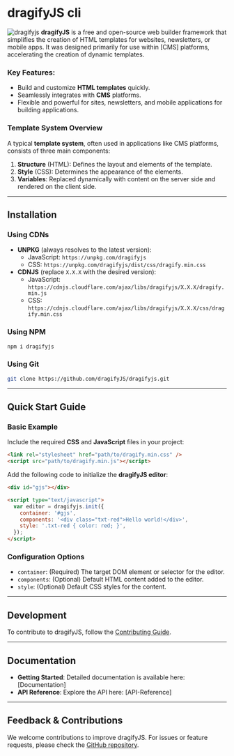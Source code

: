 # dragifyJS cli

![dragifyjs](https://res.cloudinary.com/dhumqtbfb/image/upload/v1737644597/dragify_kdomgh.webp)
**dragifyJS** is a free and open-source web builder framework that simplifies the creation of HTML templates for websites, newsletters, or mobile apps. It was designed primarily for use within [CMS] platforms, accelerating the creation of dynamic templates.

### Key Features:

- Build and customize **HTML templates** quickly.
- Seamlessly integrates with **CMS** platforms.
- Flexible and powerful for sites, newsletters, and mobile applications for building applications.

### Template System Overview

A typical **template system**, often used in applications like CMS platforms, consists of three main components:

1. **Structure** (HTML): Defines the layout and elements of the template.
2. **Style** (CSS): Determines the appearance of the elements.
3. **Variables**: Replaced dynamically with content on the server side and rendered on the client side.

---

## Installation

### Using CDNs

- **UNPKG** (always resolves to the latest version):
  - JavaScript: `https://unpkg.com/dragifyjs`
  - CSS: `https://unpkg.com/dragifyjs/dist/css/dragify.min.css`
- **CDNJS** (replace `X.X.X` with the desired version):
  - JavaScript: `https://cdnjs.cloudflare.com/ajax/libs/dragifyjs/X.X.X/dragify.min.js`
  - CSS: `https://cdnjs.cloudflare.com/ajax/libs/dragifyjs/X.X.X/css/dragify.min.css`

### Using NPM

```bash
npm i dragifyjs
```

### Using Git

```bash
git clone https://github.com/dragifyJS/dragifyjs.git
```

---

## Quick Start Guide

### Basic Example

Include the required **CSS** and **JavaScript** files in your project:

```html
<link rel="stylesheet" href="path/to/dragify.min.css" />
<script src="path/to/dragify.min.js"></script>
```

Add the following code to initialize the **dragifyJS editor**:

```html
<div id="gjs"></div>

<script type="text/javascript">
  var editor = dragifyjs.init({
    container: '#gjs',
    components: '<div class="txt-red">Hello world!</div>',
    style: '.txt-red { color: red; }',
  });
</script>
```

### Configuration Options

- `container`: (Required) The target DOM element or selector for the editor.
- `components`: (Optional) Default HTML content added to the editor.
- `style`: (Optional) Default CSS styles for the content.

---

## Development

To contribute to dragifyJS, follow the [Contributing Guide](https://github.com/dragifyJS/dragifyjs/blob/master/CONTRIBUTING.md).

---

## Documentation

- **Getting Started**: Detailed documentation is available here: [Documentation]
- **API Reference**: Explore the API here: [API-Reference]

---

## Feedback & Contributions

We welcome contributions to improve dragifyJS. For issues or feature requests, please check the [GitHub repository](https://github.com/dragifyJS/dragifyjs).
